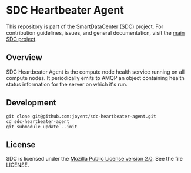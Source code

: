 <!--
    This Source Code Form is subject to the terms of the Mozilla Public
    License, v. 2.0. If a copy of the MPL was not distributed with this
    file, You can obtain one at http://mozilla.org/MPL/2.0/.
-->

<!--
    Copyright (c) 2014, Joyent, Inc.
-->

# SDC Heartbeater Agent

This repository is part of the SmartDataCenter (SDC) project. For
contribution guidelines, issues, and general documentation, visit the
[main SDC project](http://github.com/joyent/sdc).


## Overview

SDC Heartbeater Agent is the compute node health service running on all compute nodes. It periodically emits to AMQP an object containing health status information for the server on which it's run.


## Development

    git clone git@github.com:joyent/sdc-heartbeater-agent.git
    cd sdc-heartbeater-agent
    git submodule update --init


## License

SDC is licensed under the
[Mozilla Public License version 2.0](http://mozilla.org/MPL/2.0/).
See the file LICENSE.
